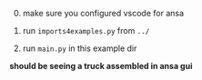 0. make sure you configured vscode for ansa

1. run `imports4examples.py` from `../`

2. run `main.py` in this example dir

**should be seeing a truck assembled in ansa gui**

